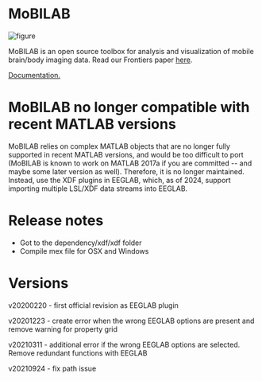 MoBILAB
=======
![figure](https://github.com/aojeda/mobilab/blob/master/data/Ms_browser.png)

MoBILAB is an open source toolbox for analysis and visualization of mobile brain/body imaging data. Read our Frontiers paper [here](https://www.frontiersin.org/articles/10.3389/fnhum.2014.00121/full).

[Documentation.](https://sccn.ucsd.edu/wiki/MoBILAB)

MoBILAB no longer compatible with recent MATLAB versions
===========
MoBILAB relies on complex MATLAB objects that are no longer fully supported in recent MATLAB versions, and would be too difficult to port (MoBILAB is known to work on MATLAB 2017a if you are committed -- and maybe some later version as well). Therefore, it is no longer maintained. Instead, use the XDF plugins in EEGLAB, which, as of 2024, support importing multiple LSL/XDF data streams into EEGLAB.

Release notes
=============
- Got to the dependency/xdf/xdf folder
- Compile mex file for OSX and Windows

Versions
======
v20200220 - first official revision as EEGLAB plugin

v20201223 - create error when the wrong EEGLAB options are present and remove warning for property grid

v20210311 - additional error if the wrong EEGLAB options are selected. Remove redundant functions with EEGLAB

v20210924 - fix path issue
